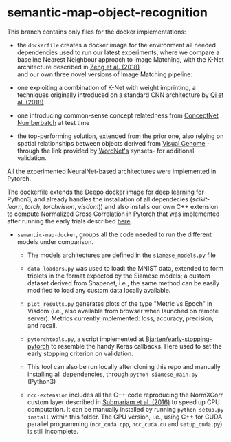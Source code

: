 # semantic-map-object-recognition

This branch contains only files for the docker implementations:

* the `dockerfile` creates a docker image for the environment all needed dependencies 
used to run our latest experiments, where we compare a baseline Nearest Neighbour approach to Image Matching,
with the K-Net architecture described in [Zeng et al. (2018)](https://arxiv.org/pdf/1710.01330.pdf)  
and our own three novel versions of Image Matching pipeline:

- one exploiting a combination of K-Net with weight imprinting, a techniques originally introduced on a standard CNN architecture by [Qi et al. (2018)](http://openaccess.thecvf.com/content_cvpr_2018/papers/Qi_Low-Shot_Learning_With_CVPR_2018_paper.pdf)

- one introducing common-sense concept relatedness from [ConceptNet Numberbatch](https://github.com/commonsense/conceptnet-numberbatch) at test time

- the top-performing solution, extended from the prior one, also relying on spatial relationships between objects derived from [Visual Genome](https://visualgenome.org/) - through the link provided by [WordNet's](https://wordnet.princeton.edu/) synsets- for additional validation. 

All the experimented NeuralNet-based architectures were implemented in Pytorch.

The dockerfile extends the [Deepo docker image for deep learning](https://hub.docker.com/r/ufoym/deepo/) for Python3, and already handles the installation of all dependecies 
(*scikit-learn*, *torch*, *torchvision*, *visdom*)) and also installs our own C++ extension to compute Normalized Cross Correlation in Pytorch that was implemented after running the early trials described [here](oro.open.ac.uk/59508/1/DARLI_AP_2019_Paper.pdf).


* `semantic-map-docker`, groups all the code needed to run the different models under comparison. 

    - The models architectures are defined in the `siamese_models.py` file

    - `data_loaders.py` was used to load: the MNIST data, extended to form triplets in the format expected by the Siamese models;
 a custom dataset derived from Shapenet, i.e., the same method can be easily modified to load any custom data locally available.

    -  `plot_results.py` generates plots of the type "Metric vs Epoch" in Visdom (i.e., also available from browser when launched on remote server). Metrics currently implemented:
   loss, accuracy, precision, and recall. 

    - `pytorchtools.py`, a script implemented at [Bjarten/early-stopping-pytorch](https://github.com/Bjarten/early-stopping-pytorch) to resemble the handy Keras callbacks. Here used to set the early stopping criterion on validation.

    - This tool can also be run locally after cloning this repo and manually installing all dependencies, through `python siamese_main.py` (Python3)
 
    - `ncc-extension` includes all the C++ code reproducing the NormXCorr custom layer described in [Submariam et al. (2016)](http://papers.nips.cc/paper/6367-deep-neural-networks-with-inexact-matching-for-person-re-identification.pdf) to speed up CPU computation. It can be manually installed by running `python setup.py install` within this folder.
The GPU version, i.e., using C++ for CUDA parallel programming (`ncc_cuda.cpp`, `ncc_cuda.cu` and `setup_cuda.py`) is still incomplete. 
